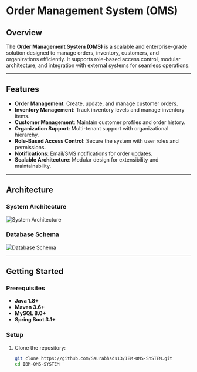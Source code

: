 # Order Management System (OMS)

## Overview
The **Order Management System (OMS)** is a scalable and enterprise-grade solution designed to manage orders, inventory, customers, and organizations efficiently. It supports role-based access control, modular architecture, and integration with external systems for seamless operations.

---

## Features
- **Order Management**: Create, update, and manage customer orders.
- **Inventory Management**: Track inventory levels and manage inventory items.
- **Customer Management**: Maintain customer profiles and order history.
- **Organization Support**: Multi-tenant support with organizational hierarchy.
- **Role-Based Access Control**: Secure the system with user roles and permissions.
- **Notifications**: Email/SMS notifications for order updates.
- **Scalable Architecture**: Modular design for extensibility and maintainability.

---

## Architecture
### System Architecture

![System Architecture](https://github.com/user-attachments/assets/79badabc-240f-4d4d-b326-5ca1551ae95c)


### Database Schema
![Database Schema](docs/database-schema.png)

---

## Getting Started
### Prerequisites
- **Java 1.8+**
- **Maven 3.6+**
- **MySQL 8.0+**
- **Spring Boot 3.1+**

### Setup
1. Clone the repository:
   ```bash
   git clone https://github.com/Saurabhsds13/IBM-OMS-SYSTEM.git
   cd IBM-OMS-SYSTEM
